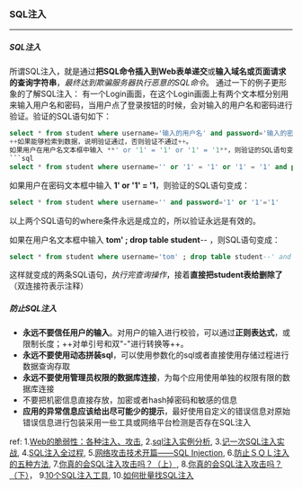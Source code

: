 ### SQL注入
* * *
##### SQL注入
所谓SQL注入，就是通过**把SQL命令插入到Web表单递交**或**输入域名或页面请求的查询字符串**，*最终达到欺骗服务器执行恶意的SQL命令*。
通过一下的例子更形象的了解SQL注入：
有一个Login画面，在这个Login画面上有两个文本框分别用来输入用户名和密码，当用户点了登录按钮的时候，会对输入的用户名和密码进行验证。验证的SQL语句如下：

```sql
select * from student where username='输入的用户名' and password='输入的密码'  ```
++如果能够检索到数据，说明验证通过，否则验证不通过++。
如果用户在用户名文本框中输入 **' or '1' = '1' or '1' = '1**，则验证的SQL语句变成：
```sql
select * from student where username='' or '1' = '1' or '1' = '1' and password=''
```
如果用户在密码文本框中输入 **1' or '1' = '1**，则验证的SQL语句变成：
```sql
select * from student where username='' and password='1' or '1'='1'
```
以上两个SQL语句的where条件永远是成立的，所以验证永远是有效的。

如果在用户名文本框中输入  **tom' ; drop table student**\-\- ，则SQL语句变成：
```sql
select * from student where username='tom' ; drop table student--' and password=''
```
这样就变成的两条SQL语句，*执行完查询操作*，接着**直接把student表给删除了**（双连接符表示注释）



##### 防止SQL注入
- **永远不要信任用户的输入**。对用户的输入进行校验，可以通过**正则表达式**，或限制长度；++对单引号和双"-"进行转换等++。
- **永远不要使用动态拼装sql**，可以使用参数化的sql或者直接使用存储过程进行数据查询存取
- **永远不要使用管理员权限的数据库连接**，为每个应用使用单独的权限有限的数据库连接
- 不要把机密信息直接存放，加密或者hash掉密码和敏感的信息
- **应用的异常信息应该给出尽可能少的提示**，最好使用自定义的错误信息对原始错误信息进行包装采用一些工具或网络平台检测是否存在SQL注入


ref:
1.[Web的脆弱性：各种注入、攻击](http://blog.csdn.net/tianjf0514/article/details/8394086), 2.[sql注入实例分析](http://www.cnblogs.com/leftshine/p/SQLInjection.html), 3.[记一次SQL注入实战](http://blog.jobbole.com/105586/), 4.[SQL注入全过程](http://www.cnblogs.com/tester-l/p/6045466.html), 5.[网络攻击技术开篇——SQL Injection](http://www.cnblogs.com/rush/archive/2011/12/31/2309203.html),  6.[防止ＳＱＬ注入的五种方法](http://www.cnblogs.com/baizhanshi/p/6002898.html), 7.[你真的会SQL注入攻击吗？（上）](https://zhuanlan.zhihu.com/p/22397455), 8.[你真的会SQL注入攻击吗？（下）](https://zhuanlan.zhihu.com/p/22397620)， 9.[10个SQL注入工具](http://blog.jobbole.com/17763/), 10.[如何批量找SQL注入](https://zhuanlan.zhihu.com/p/27383405)